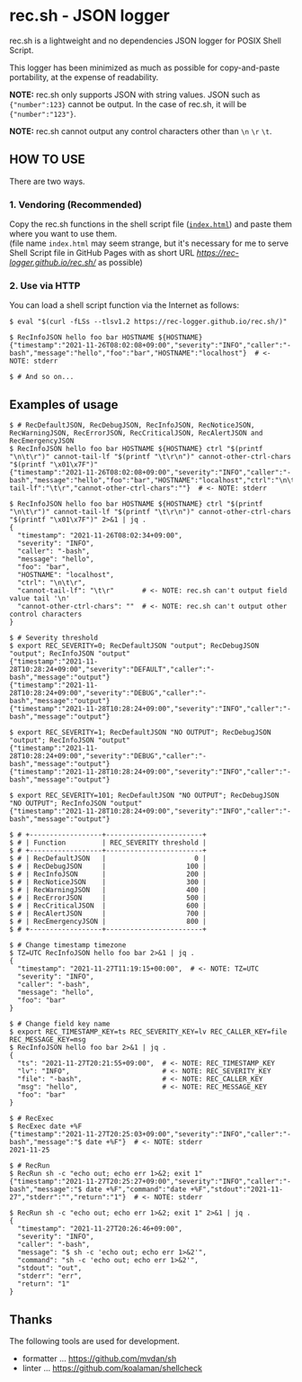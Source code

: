 # rec.sh - JSON logger

rec.sh is a lightweight and no dependencies JSON logger for POSIX Shell Script.  

This logger has been minimized as much as possible for copy-and-paste portability, at the expense of readability.  

**NOTE:** rec.sh only supports JSON with string values. JSON such as `{"number":123}` cannot be output. In the case of rec.sh, it will be `{"number":"123"}`.  

**NOTE:** rec.sh cannot output any control characters other than `\n` `\r` `\t`.  

## HOW TO USE

There are two ways.  

### 1. Vendoring (Recommended)

Copy the rec.sh functions in the shell script file ([`index.html`](/index.html)) and paste them where you want to use them.  
(file name `index.html` may seem strange, but it's necessary for me to serve Shell Script file in GitHub Pages with as short URL *https://rec-logger.github.io/rec.sh/* as possible)  

### 2. Use via HTTP

You can load a shell script function via the Internet as follows:  

```console
$ eval "$(curl -fLSs --tlsv1.2 https://rec-logger.github.io/rec.sh/)"

$ RecInfoJSON hello foo bar HOSTNAME ${HOSTNAME}
{"timestamp":"2021-11-26T08:02:08+09:00","severity":"INFO","caller":"-bash","message":"hello","foo":"bar","HOSTNAME":"localhost"}  # <- NOTE: stderr

$ # And so on...
```

## Examples of usage

```console
$ # RecDefaultJSON, RecDebugJSON, RecInfoJSON, RecNoticeJSON, RecWarningJSON, RecErrorJSON, RecCriticalJSON, RecAlertJSON and RecEmergencyJSON
$ RecInfoJSON hello foo bar HOSTNAME ${HOSTNAME} ctrl "$(printf "\n\t\r")" cannot-tail-lf "$(printf "\t\r\n")" cannot-other-ctrl-chars "$(printf "\x01\x7F")"
{"timestamp":"2021-11-26T08:02:08+09:00","severity":"INFO","caller":"-bash","message":"hello","foo":"bar","HOSTNAME":"localhost","ctrl":"\n\t\r","cannot-tail-lf":"\t\r","cannot-other-ctrl-chars":""}  # <- NOTE: stderr

$ RecInfoJSON hello foo bar HOSTNAME ${HOSTNAME} ctrl "$(printf "\n\t\r")" cannot-tail-lf "$(printf "\t\r\n")" cannot-other-ctrl-chars "$(printf "\x01\x7F")" 2>&1 | jq .
{
  "timestamp": "2021-11-26T08:02:34+09:00",
  "severity": "INFO",
  "caller": "-bash",
  "message": "hello",
  "foo": "bar",
  "HOSTNAME": "localhost",
  "ctrl": "\n\t\r",
  "cannot-tail-lf": "\t\r"       # <- NOTE: rec.sh can't output field value tail '\n'
  "cannot-other-ctrl-chars": ""  # <- NOTE: rec.sh can't output other control characters
}
```

```console
$ # Severity threshold
$ export REC_SEVERITY=0; RecDefaultJSON "output"; RecDebugJSON "output"; RecInfoJSON "output"
{"timestamp":"2021-11-28T10:28:24+09:00","severity":"DEFAULT","caller":"-bash","message":"output"}
{"timestamp":"2021-11-28T10:28:24+09:00","severity":"DEBUG","caller":"-bash","message":"output"}
{"timestamp":"2021-11-28T10:28:24+09:00","severity":"INFO","caller":"-bash","message":"output"}

$ export REC_SEVERITY=1; RecDefaultJSON "NO OUTPUT"; RecDebugJSON "output"; RecInfoJSON "output"
{"timestamp":"2021-11-28T10:28:24+09:00","severity":"DEBUG","caller":"-bash","message":"output"}
{"timestamp":"2021-11-28T10:28:24+09:00","severity":"INFO","caller":"-bash","message":"output"}

$ export REC_SEVERITY=101; RecDefaultJSON "NO OUTPUT"; RecDebugJSON "NO OUTPUT"; RecInfoJSON "output"
{"timestamp":"2021-11-28T10:28:24+09:00","severity":"INFO","caller":"-bash","message":"output"}

$ # +------------------+------------------------+
$ # | Function         | REC_SEVERITY threshold |
$ # +------------------+------------------------+
$ # | RecDefaultJSON   |                      0 |
$ # | RecDebugJSON     |                    100 |
$ # | RecInfoJSON      |                    200 |
$ # | RecNoticeJSON    |                    300 |
$ # | RecWarningJSON   |                    400 |
$ # | RecErrorJSON     |                    500 |
$ # | RecCriticalJSON  |                    600 |
$ # | RecAlertJSON     |                    700 |
$ # | RecEmergencyJSON |                    800 |
$ # +------------------+------------------------+
```

```console
$ # Change timestamp timezone
$ TZ=UTC RecInfoJSON hello foo bar 2>&1 | jq .
{
  "timestamp": "2021-11-27T11:19:15+00:00",  # <- NOTE: TZ=UTC
  "severity": "INFO",
  "caller": "-bash",
  "message": "hello",
  "foo": "bar"
}
```

```console
$ # Change field key name
$ export REC_TIMESTAMP_KEY=ts REC_SEVERITY_KEY=lv REC_CALLER_KEY=file REC_MESSAGE_KEY=msg
$ RecInfoJSON hello foo bar 2>&1 | jq .
{
  "ts": "2021-11-27T20:21:55+09:00",  # <- NOTE: REC_TIMESTAMP_KEY
  "lv": "INFO",                       # <- NOTE: REC_SEVERITY_KEY
  "file": "-bash",                    # <- NOTE: REC_CALLER_KEY
  "msg": "hello",                     # <- NOTE: REC_MESSAGE_KEY
  "foo": "bar"
}
```

```console
$ # RecExec
$ RecExec date +%F
{"timestamp":"2021-11-27T20:25:03+09:00","severity":"INFO","caller":"-bash","message":"$ date +%F"}  # <- NOTE: stderr
2021-11-25
```

```console
$ # RecRun
$ RecRun sh -c "echo out; echo err 1>&2; exit 1"
{"timestamp":"2021-11-27T20:25:27+09:00","severity":"INFO","caller":"-bash","message":"$ date +%F","command":"date +%F","stdout":"2021-11-27","stderr":"","return":"1"}  # <- NOTE: stderr

$ RecRun sh -c "echo out; echo err 1>&2; exit 1" 2>&1 | jq .
{
  "timestamp": "2021-11-27T20:26:46+09:00",
  "severity": "INFO",
  "caller": "-bash",
  "message": "$ sh -c 'echo out; echo err 1>&2'",
  "command": "sh -c 'echo out; echo err 1>&2'",
  "stdout": "out",
  "stderr": "err",
  "return": "1"
}
```

## Thanks

The following tools are used for development.  

- formatter ... https://github.com/mvdan/sh
- linter    ... https://github.com/koalaman/shellcheck
